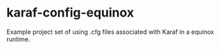 karaf-config-equinox
====================

Example project set of using .cfg files associated with Karaf in a equinox runtime.
